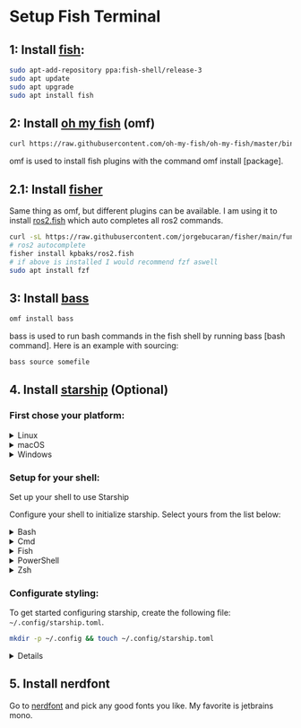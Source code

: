 # Setup Fish Terminal
## 1: Install [fish](https://github.com/fish-shell/fish-shell):
``` Bash
sudo apt-add-repository ppa:fish-shell/release-3
sudo apt update 
sudo apt upgrade
sudo apt install fish
```
## 2: Install [oh my fish](https://github.com/oh-my-fish/oh-my-fish) (omf)
``` Bash
curl https://raw.githubusercontent.com/oh-my-fish/oh-my-fish/master/bin/install | fish
```
omf is used to install fish plugins with the command omf install [package].

## 2.1: Install [fisher](https://github.com/jorgebucaran/fisher)
Same thing as omf, but different plugins can be available.
I am using it to install [ros2.fish](https://github.com/kpbaks/ros2.fish) which auto completes all ros2 commands.

``` Bash
curl -sL https://raw.githubusercontent.com/jorgebucaran/fisher/main/functions/fisher.fish | source && fisher install jorgebucaran/fisher
# ros2 autocomplete
fisher install kpbaks/ros2.fish
# if above is installed I would recommend fzf aswell
sudo apt install fzf
```


## 3: Install [bass](https://github.com/edc/bass?tab=readme-ov-file)
``` Bash
omf install bass
```
bass is used to run bash commands in the fish shell by running bass [bash command]. Here is an example with sourcing:
``` Bash
bass source somefile
```
## 4. Install [starship](https://starship.rs/guide/) (Optional)
### First chose your platform: 
<details>
<summary>Linux</summary>

Install the latest version for your system:

```sh
curl -sS https://starship.rs/install.sh | sh
```

Alternatively, install Starship using any of the following package managers:

| Distribution       | Repository              | Instructions                                                  |
| ------------------ | ----------------------- | ------------------------------------------------------------- |
| **_Any_**          | **[crates.io]**         | `cargo install starship --locked`                             |
| _Any_              | [conda-forge]           | `conda install -c conda-forge starship`                       |
| _Any_              | [Linuxbrew]             | `brew install starship`                                       |
| Alpine Linux 3.13+ | [Alpine Linux Packages] | `apk add starship`                                            |
| Arch Linux         | [Arch Linux Extra]      | `pacman -S starship`                                          |
| CentOS 7+          | [Copr]                  | `dnf copr enable atim/starship` <br /> `dnf install starship` |
| Gentoo             | [Gentoo Packages]       | `emerge app-shells/starship`                                  |
| Manjaro            |                         | `pacman -S starship`                                          |
| NixOS              | [nixpkgs]               | `nix-env -iA nixpkgs.starship`                                |
| openSUSE           | [OSS]                   | `zypper in starship`                                          |
| Void Linux         | [Void Linux Packages]   | `xbps-install -S starship`                                    |

</details>

<details>
<summary>macOS</summary>

Install the latest version for your system:

```sh
curl -sS https://starship.rs/install.sh | sh
```

Alternatively, install Starship using any of the following package managers:

| Repository      | Instructions                            |
| --------------- | --------------------------------------- |
| **[crates.io]** | `cargo install starship --locked`       |
| [conda-forge]   | `conda install -c conda-forge starship` |
| [Homebrew]      | `brew install starship`                 |
| [MacPorts]      | `port install starship`                 |

</details>

<details>
<summary>Windows</summary>

Install the latest version for your system with the MSI-installers from the [releases section](https://github.com/starship/starship/releases/latest).

Install Starship using any of the following package managers:

| Repository      | Instructions                            |
| --------------- | --------------------------------------- |
| **[crates.io]** | `cargo install starship --locked`       |
| [Chocolatey]    | `choco install starship`                |
| [conda-forge]   | `conda install -c conda-forge starship` |
| [Scoop]         | `scoop install starship`                |
| [winget]        | `winget install --id Starship.Starship` |

</details>

### Setup for your shell:
Set up your shell to use Starship

Configure your shell to initialize starship. Select yours from the list below:

<details>
<summary>Bash</summary>

Add the following to the end of `~/.bashrc`:

```sh
eval "$(starship init bash)"
```

</details>

<details>
<summary>Cmd</summary>

You need to use [Clink](https://chrisant996.github.io/clink/clink.html) (v1.2.30+) with Cmd.
Create a file at this path `%LocalAppData%\clink\starship.lua` with the following contents:

```lua
load(io.popen('starship init cmd'):read("*a"))()
```

</details>

<details>
<summary>Fish</summary>

Add the following to the end of `~/.config/fish/config.fish`:

```fish
starship init fish | source
```

</details>

<details>
<summary>PowerShell</summary>

Add the following to the end of your PowerShell configuration (find it by running `$PROFILE`):

```powershell
Invoke-Expression (&starship init powershell)
```

</details>

<details>
<summary>Zsh</summary>

Add the following to the end of `~/.zshrc`:

```sh
eval "$(starship init zsh)"
```

</details>

### Configurate styling:
To get started configuring starship, create the following file: `~/.config/starship.toml`.
```sh 
mkdir -p ~/.config && touch ~/.config/starship.toml
```
<details>
  <summery>File content</summery>
  
  ```toml
  add_newline = true
  # format = """$os$username$hostname$kubernetes$directory$git_branch$git_status"""

  # ---
  
  [os]
  format = '[$symbol](bold white) '   
  disabled = false
  
  [os.symbols]
  Windows = ''
  Arch = '󰣇'
  Ubuntu = ''
  Macos = '󰀵'
  
  # ---
  
  # Shows the username
  [username]
  style_user = 'white bold'
  style_root = 'black bold'
  format = '[$user]($style) '
  disabled = false
  show_always = true
  
  # Shows the hostname
  [hostname]
  ssh_only = true
  format = 'on [$hostname](bold yellow) '
  disabled = false
  
  # Shows current directory
  [directory]
  truncation_length = 1
  truncation_symbol = '…/'
  home_symbol = '󰋜 ~'
  read_only_style = '197'
  read_only = '  '
  format = 'at [$path]($style)[$read_only]($read_only_style) '
  
  # Shows current git branch
  [git_branch]
  symbol = ' '
  format = 'via [$symbol$branch]($style)'
  # truncation_length = 4
  truncation_symbol = '…/'
  style = 'bold green'
  
  # Shows current git status
  [git_status]
  format = '[$all_status$ahead_behind]($style) '
  style = 'bold green'
  conflicted = '🏳'
  up_to_date = ''
  untracked = ' '
  ahead = '⇡${count}'
  diverged = '⇕⇡${ahead_count}⇣${behind_count}'
  behind = '⇣${count}'
  stashed = ' '
  modified = ' '
  staged = '[++\($count\)](green)'
  renamed = '襁 '
  deleted = ' '
```
</details>

## 5. Install nerdfont
Go to [nerdfont](https://www.nerdfonts.com/font-downloads) and pick any good fonts you like.
My favorite is jetbrains mono.
